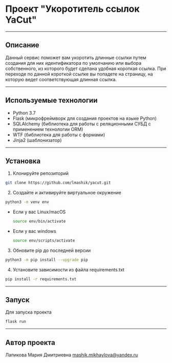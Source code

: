 # Проект "Укоротитель ссылок YaCut"

----------------------------------------
## Описание

Данный сервис поможет вам укоротить длинные ссылки путем создания для них 
идентификатора по умолчанию или выбора собственного, из которого будет 
сделана удобная короткая ссылка. При переходе по данной короткой ссылке
вы попадете на страницу, на которую ведет соответствующая длинная ссылка.

----------------------------------------
## Используемые технологии

 - Python 3.7
 - Flask (микрофреймворк для создания проектов на языке Python)
 - SQLAlchemy (библиотека для работы с реляционными СУБД с применением технологии ORM)
 - WTF (библиотека для работы с формами)
 - Jinja2 (шаблонизатор)
 
----------------------------------------
## Установка

1. Клонируйте репозиторий
```bash
git clone https://github.com/lmashik/yacut.git
```

2. Создайте и активируйте виртуальное окружение
```bash
python3 -m venv env
```

* Если у вас Linux/macOS

    ```bash
    source env/bin/activate
    ```

* Если у вас windows

    ```bash
    source env/scripts/activate
    ```

3. Обновите pip до последней версии
```bash
python3 -m pip install --upgrade pip
```

4. Установите зависимости из файла requirements.txt
```bash
pip install -r requirements.txt
```


----------------------------------------
## Запуск

Для запуска проекта
```bash
flask run
```


----------------------------------------
## Автор проекта

Лапикова Мария Дмитриевна
mashik.mikhaylova@yandex.ru
